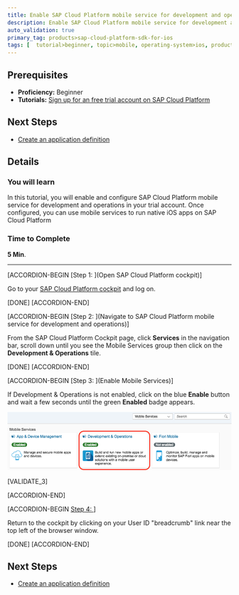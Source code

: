 ```yaml
---
title: Enable SAP Cloud Platform mobile service for development and operations
description: Enable SAP Cloud Platform mobile service for development and operations.
auto_validation: true
primary_tag: products>sap-cloud-platform-sdk-for-ios
tags: [  tutorial>beginner, topic>mobile, operating-system>ios, products>sap-cloud-platform, products>sap-cloud-platform-sdk-for-ios ]
---
```

## Prerequisites  
 - **Proficiency:** Beginner
 - **Tutorials:** [Sign up for an free trial account on SAP Cloud Platform](http://www.sap.com/developer/tutorials/hcp-create-trial-account.html)

## Next Steps
 - [Create an application definition](https://www.sap.com/developer/tutorials/fiori-ios-hcpms-sdk-application-setup.html)

## Details
### You will learn  
In this tutorial, you will enable and configure SAP Cloud Platform mobile service for development and operations in your trial account.  Once configured, you can use mobile services to run native iOS apps on SAP Cloud Platform

### Time to Complete
**5 Min**.

---

[ACCORDION-BEGIN [Step 1: ](Open SAP Cloud Platform cockpit)]

Go to your [SAP Cloud Platform cockpit](https://account.hanatrial.ondemand.com) and log on.

[DONE]
[ACCORDION-END]

[ACCORDION-BEGIN [Step 2: ](Navigate to SAP Cloud Platform mobile service for development and operations)]

From the SAP Cloud Platform Cockpit page, click **Services** in the navigation bar, scroll down until you see the Mobile Services group then click on the **Development & Operations** tile.

[DONE]
[ACCORDION-END]

[ACCORDION-BEGIN [Step 3: ](Enable Mobile Services)]

If Development & Operations is not enabled, click on the blue **Enable** button and wait a few seconds until the green **Enabled** badge appears.

![Enable Mobile Services](fiori-ios-hcpms-setup-01.png)

[VALIDATE_3]

[ACCORDION-END]

[ACCORDION-BEGIN [Step 4: ](Finish)]

Return to the cockpit by clicking on your User ID "breadcrumb" link near the top left of the browser window.

[DONE]
[ACCORDION-END]

## Next Steps
 - [Create an application definition](https://www.sap.com/developer/tutorials/fiori-ios-hcpms-sdk-application-setup.html)
